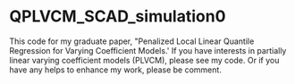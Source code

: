 # QPLVCM_SCAD_simulation0

This code for my graduate paper, "Penalized Local Linear Quantile Regression for Varying Coefficient Models.' 
If you have interests in partially linear varying coefficient models (PLVCM), please see my code.
Or if you have any helps to enhance my work, please be comment.
